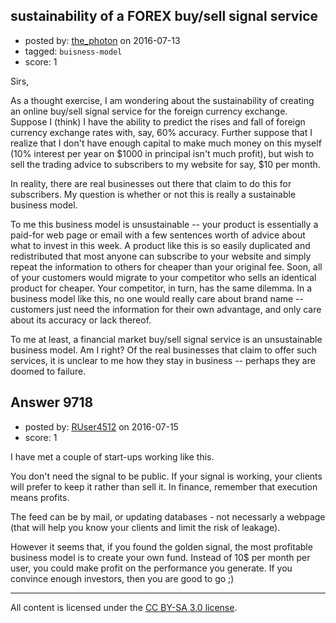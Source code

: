 ## sustainability of a FOREX buy/sell signal service

- posted by: [the_photon](https://stackexchange.com/users/8808402/the-photon) on 2016-07-13
- tagged: `buisness-model`
- score: 1

<p>Sirs,</p>

<p>As a thought exercise, I am wondering about the sustainability of creating an online buy/sell signal service for the foreign currency exchange.  Suppose I (think) I have the ability to predict the rises and fall of foreign currency exchange rates with, say, 60% accuracy.  Further suppose that I realize that I don't have enough capital to make much money on this myself (10% interest per year on $1000 in principal isn't much profit), but wish to sell the trading advice to subscribers to my website for say, $10 per month.</p>

<p>In reality, there are real businesses out there that claim to do this for subscribers.  My question is whether or not this is really a sustainable business model.  </p>

<p>To me this business model is unsustainable -- your product is essentially a paid-for web page or email with a few sentences worth of advice about what to invest in this week.  A product like this is so easily duplicated and redistributed that most anyone can subscribe to your website and simply repeat the information to others for cheaper than your original fee.  Soon, all of your customers would migrate to your competitor who sells an identical product for cheaper.  Your competitor, in turn, has the same dilemma.  In a business model like this, no one would really care about brand name -- customers just need the information for their own advantage, and only care about its accuracy or lack thereof. </p>

<p>To me at least, a financial market buy/sell signal service is an unsustainable business model.  Am I right?  Of the real businesses that claim to offer such services, it is unclear to me how they stay in business -- perhaps they are doomed to failure.</p>



## Answer 9718

- posted by: [RUser4512](https://stackexchange.com/users/6145228/ruser4512) on 2016-07-15
- score: 1

<p>I have met a couple of start-ups working like this. </p>

<p>You don't need the signal to be public. If your signal is working, your clients will prefer to keep it rather than sell it. In finance, remember that execution means profits. </p>

<p>The feed can be by mail, or updating databases - not necessarly a webpage (that will help you know your clients and limit the risk of leakage). </p>

<p>However it seems that, if you found the golden signal, the most profitable business model is to create your own fund. Instead of 10$ per month per user, you could make profit on the performance you generate. If you convince enough investors, then you are good to go ;)</p>




---

All content is licensed under the [CC BY-SA 3.0 license](https://creativecommons.org/licenses/by-sa/3.0/).
